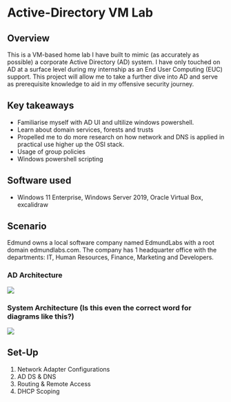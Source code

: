 # Active-Directory VM Lab
## Overview 
<div>

This is a VM-based home lab I have built to mimic (as accurately as possible) a corporate Active Directory (AD) system. I have only touched on AD at a surface level during my internship as an End User Computing (EUC) support. This project will allow me to take a further dive into AD and serve as prerequisite knowledge to aid in my offensive security journey.
  
</div>

## Key takeaways
<div>

<ul>
  <li>Familiarise myself with AD UI and ultilize windows powershell.</li>
  <li>Learn about domain services, forests and trusts</li>
  <li>Propelled me to do more research on how network and DNS is applied in practical use higher up the OSI stack.  </li>
  <li>Usage of group policies  </li>
  <li>Windows powershell scripting  </li>
</ul>
  
</div>

## Software used

<div>

<ul>
  <li>Windows 11 Enterprise, Windows Server 2019, Oracle Virtual Box, excalidraw</li>
  
</ul>

</div>


## Scenario
Edmund owns a local software company named EdmundLabs with a root domain edmundlabs.com. The company has 1 headquarter office with the departments: IT, Human Resources, Finance, Marketing and Developers.

<div>

### AD Architecture
  <img src="https://github.com/user-attachments/assets/af02b852-865a-4d07-97e4-68eb7e2ac16e" />

### System Architecture (Is this even the correct word for diagrams like this?)
   <img src="https://github.com/user-attachments/assets/77b38dc7-a694-45f5-a0a8-3f7b7490527a" />





</div>

## Set-Up

<div>

<ol>
  <li>Network Adapter Configurations</li>
  <li>AD DS & DNS</li>
  <li>Routing & Remote Access</li>
  <li>DHCP Scoping</li>
</ol>

</div>
